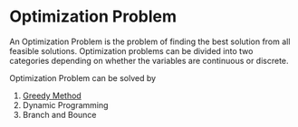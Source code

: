 # Optimization Problem 
An Optimization Problem is the problem of finding the best solution from all feasible solutions. Optimization problems can be divided into two categories depending on whether the variables are continuous or discrete. 

Optimization Problem can be solved by 
 1. [Greedy Method](https://github.com/kkv4all/algorithm-practice/blob/master/src/com/algo/optimization/greedy/GreedyMethod.md)
 2. Dynamic Programming
 3. Branch and Bounce